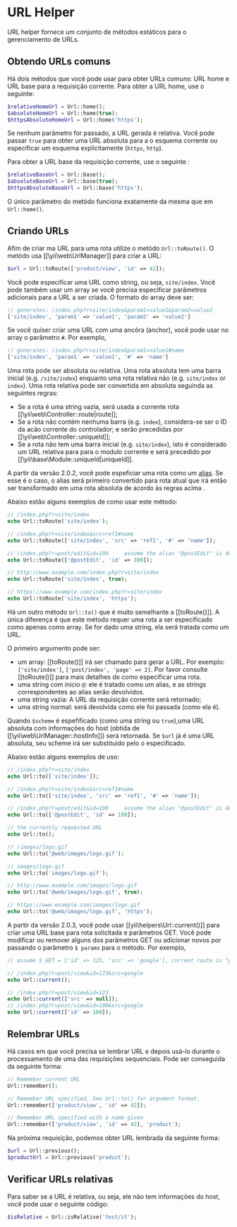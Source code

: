 URL Helper
==========

URL helper fornece um conjunto de métodos estáticos para o gerenciamento de URLs.


## Obtendo URLs comuns <span id="getting-common-urls"></span>

Há dois métodos que você pode usar para obter URLs comuns: URL home e URL base para a requisição corrente. Para obter a URL home, use o seguinte:

```php
$relativeHomeUrl = Url::home();
$absoluteHomeUrl = Url::home(true);
$httpsAbsoluteHomeUrl = Url::home('https');
```

Se nenhum parâmetro for passado, a URL gerada é relativa. Você pode passar `true` para obter uma URL absoluta para a o esquema corrente ou especificar um esquema explicitamente (`https`, `http`).

Para obter a URL base da requisição corrente, use o seguinte :
 
```php
$relativeBaseUrl = Url::base();
$absoluteBaseUrl = Url::base(true);
$httpsAbsoluteBaseUrl = Url::base('https');
```

O único parâmetro do metódo funciona exatamente da mesma que em  `Url::home()`.


## Criando URLs <span id="creating-urls"></span>

Afim de criar ma URL para uma rota utilize o metódo `Url::toRoute()`. O metódo usa [[\yii\web\UrlManager]] para criar a URL:

```php
$url = Url::toRoute(['product/view', 'id' => 42]);
```
 
Você pode especificar uma URL como string, ou seja, `site/index`. Você pode também usar um array se você precisa especificar parâmetros adicionais para a URL a ser criada. O formato do array deve ser:

```php
// generates: /index.php?r=site/index&param1=value1&param2=value2
['site/index', 'param1' => 'value1', 'param2' => 'value2']
```

Se você quiser criar uma URL com uma ancôra (anchor), você pode usar no array o parâmetro `#`. Por exemplo,

```php
// generates: /index.php?r=site/index&param1=value1#name
['site/index', 'param1' => 'value1', '#' => 'name']
```

Uma rota pode ser absoluta ou relativa. Uma rota absoluta tem uma barra inicial (e.g. `/site/index`) enquanto uma rota relativa não (e.g. `site/index` or `index`). Uma rota relativa pode ser convertida em absoluta seguinda as seguintes regras:

- Se a rota é uma string vazia, será usada a corrente rota [[\yii\web\Controller::route|route]];
- Se a rota não contém nenhuma barra (e.g. `index`), considera-se ser o ID da acão corrente do controlador;
  e serão precedidas por [[\yii\web\Controller::uniqueId]];
- Se a rota não tem uma barra inicial (e.g. `site/index`), isto é considerado um URL relativa para para o modulo corrente
  e será precedido por [[\yii\base\Module::uniqueId|uniqueId]].
  
A partir da versão 2.0.2, você pode espeficiar uma rota como um [alias](concept-aliases.md). Se esse é o caso,
o alias será primeiro convertido para rota atual que irá então ser transformado em uma rota absoluta de acordo
às regras acima .

Abaixo estão alguns exemplos de como usar este método:

```php
// /index.php?r=site/index
echo Url::toRoute('site/index');

// /index.php?r=site/index&src=ref1#name
echo Url::toRoute(['site/index', 'src' => 'ref1', '#' => 'name']);

// /index.php?r=post/edit&id=100     assume the alias "@postEdit" is defined as "post/edit"
echo Url::toRoute(['@postEdit', 'id' => 100]);

// http://www.example.com/index.php?r=site/index
echo Url::toRoute('site/index', true);

// https://www.example.com/index.php?r=site/index
echo Url::toRoute('site/index', 'https');
```

Há um outro método `Url::to()` que é muito semelhante a [[toRoute()]]. A única diferença é que este método requer uma rota a ser especificado como apenas como array. Se for dado uma string, ela será tratada como um URL.

O primeiro argumento pode ser:
         
- um array: [[toRoute()]]  irá ser chamado para gerar a URL. Por exemplo:
  `['site/index']`, `['post/index', 'page' => 2]`. Por favor consulte [[toRoute()]] para mais detalhes de como especificar uma rota.
- uma string com inicio `@`: ele é tratado como um alias, e as strings correspondentes ao alias serão devolvidos.
- uma string vazia: A URL da requisição corrente será retornado;
- uma string normal: será devolvida como ele foi passada (como ela é).

Quando `$scheme` é espefificado (como uma string ou `true`),uma URL absoluta com informações do host (obtida de
[[\yii\web\UrlManager::hostInfo]]) será retornada. Se `$url` já é uma URL absoluta, seu scheme
irá ser substituído pelo o especificado.

Abaixo estão alguns exemplos de uso:

```php
// /index.php?r=site/index
echo Url::to(['site/index']);

// /index.php?r=site/index&src=ref1#name
echo Url::to(['site/index', 'src' => 'ref1', '#' => 'name']);

// /index.php?r=post/edit&id=100     assume the alias "@postEdit" is defined as "post/edit"
echo Url::to(['@postEdit', 'id' => 100]);

// the currently requested URL
echo Url::to();

// /images/logo.gif
echo Url::to('@web/images/logo.gif');

// images/logo.gif
echo Url::to('images/logo.gif');

// http://www.example.com/images/logo.gif
echo Url::to('@web/images/logo.gif', true);

// https://www.example.com/images/logo.gif
echo Url::to('@web/images/logo.gif', 'https');
```

A partir da versão 2.0.3, você pode usar [[yii\helpers\Url::current()]] para criar uma URL base para rota solicitada e parâmetros GET. Você pode modificar ou remover alguns dos parâmetros GET ou adicionar novos por
passando o parâmetro `$ params` para o método. Por exemplo,

```php
// assume $_GET = ['id' => 123, 'src' => 'google'], current route is "post/view"

// /index.php?r=post/view&id=123&src=google
echo Url::current();

// /index.php?r=post/view&id=123
echo Url::current(['src' => null]);
// /index.php?r=post/view&id=100&src=google
echo Url::current(['id' => 100]);
```


## Relembrar URLs <span id="remember-urls"></span>

Há casos em que você precisa se lembrar URL e depois usá-lo durante o processamento de uma das requisições sequenciais.
Pode ser conseguida da seguinte forma:
 
```php
// Remember current URL 
Url::remember();

// Remember URL specified. See Url::to() for argument format.
Url::remember(['product/view', 'id' => 42]);

// Remember URL specified with a name given
Url::remember(['product/view', 'id' => 42], 'product');
```

Na próxima requisição, podemos obter URL lembrada da seguinte forma:

```php
$url = Url::previous();
$productUrl = Url::previous('product');
```
                        
## Verificar URLs relativas <span id="checking-relative-urls"></span>

Para saber se a URL é relativa, ou seja, ele não tem informações do host, você pode usar o seguinte código:
                             
```php
$isRelative = Url::isRelative('test/it');
```
